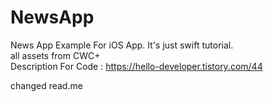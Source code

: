 # NewsApp

News App Example For iOS App. It's just swift tutorial.
<br/>
all assets from CWC+
<br/>
Description For Code : https://hello-developer.tistory.com/44

changed read.me
